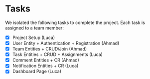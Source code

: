 # Tasks

We isolated the following tasks to complete the project. Each task is assigned
to a team member:

- [x] Project Setup (Luca)
- [x] User Entity + Authentication + Registration (Ahmad)
- [x] Team Entities + CRUD/Join (Ahmad)
- [x] Task Entities + CRUD + Assignments (Luca)
- [x] Comment Entities + CR (Ahmad)
- [x] Notification Entities + CR (Luca)
- [x] Dashboard Page (Luca)
